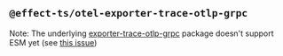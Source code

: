 ## `@effect-ts/otel-exporter-trace-otlp-grpc`

Note: The underlying [exporter-trace-otlp-grpc](https://github.com/open-telemetry/opentelemetry-js/tree/main/packages/exporter-trace-otlp-grpc) package doesn't support ESM yet (see [this issue](https://github.com/open-telemetry/opentelemetry-js/issues/1946))

